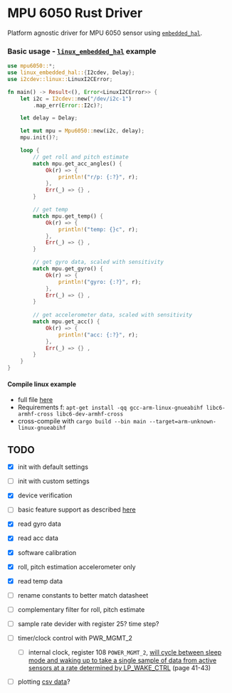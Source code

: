 # MPU 6050 Rust Driver

Platform agnostic driver for MPU 6050 sensor using [`embedded_hal`](https://github.com/rust-embedded/embedded-hal).

### Basic usage - [`linux_embedded_hal`](https://github.com/rust-embedded/linux-embedded-hal) example
```rust
use mpu6050::*;
use linux_embedded_hal::{I2cdev, Delay};
use i2cdev::linux::LinuxI2CError;

fn main() -> Result<(), Error<LinuxI2CError>> {
    let i2c = I2cdev::new("/dev/i2c-1")
        .map_err(Error::I2c)?;

    let delay = Delay;

    let mut mpu = Mpu6050::new(i2c, delay);
    mpu.init()?;

    loop {
        // get roll and pitch estimate
        match mpu.get_acc_angles() {
            Ok(r) => {
                println!("r/p: {:?}", r);
            },
            Err(_) => {} ,
        }

        // get temp
        match mpu.get_temp() {
            Ok(r) => {
                println!("temp: {}c", r);
            },
            Err(_) => {} ,
        }

        // get gyro data, scaled with sensitivity 
        match mpu.get_gyro() {
            Ok(r) => {
                println!("gyro: {:?}", r);
            },
            Err(_) => {} ,
        }
        
        // get accelerometer data, scaled with sensitivity
        match mpu.get_acc() {
            Ok(r) => {
                println!("acc: {:?}", r);
            },
            Err(_) => {} ,
        }
    }
}
```
#### Compile linux example
* full file [here](https://github.com/juliangaal/mpu6050/blob/master/src/bin/linux.rs)
* Requirements f: `apt-get install -qq gcc-arm-linux-gnueabihf libc6-armhf-cross libc6-dev-armhf-cross`
* cross-compile with `cargo build --bin main --target=arm-unknown-linux-gnueabihf`

## TODO
- [x] init with default settings
- [ ] init with custom settings
- [x] device verification
- [ ] basic feature support as described [here](https://github.com/Tijndagamer/mpu6050/blob/master/mpu6050/mpu6050.py)
- [x] read gyro data
- [x] read acc data
- [x] software calibration
- [x] roll, pitch estimation accelerometer only
- [x] read temp data
- [ ] rename constants to better match datasheet
- [ ] complementary filter for roll, pitch estimate
- [ ] sample rate devider with register 25? time step?
- [ ] timer/clock control with PWR_MGMT_2
  - [ ] internal clock, register 108 `POWER_MGMT_2`, [will  cycle between  sleep mode  and  waking  up  to  take a single  sample of data from active sensors at a rate determined by LP_WAKE_CTRL](https://www.invensense.com/wp-content/uploads/2015/02/MPU-6000-Register-Map1.pdf) (page 41-43)
- [ ] plotting [csv data](https://plot.ly/python/plot-data-from-csv/)?

